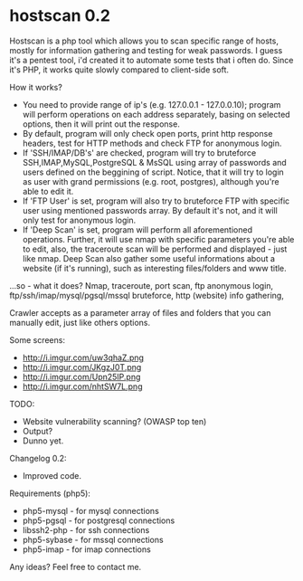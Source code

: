 hostscan 0.2
============

Hostscan is a php tool which allows you to scan specific range of hosts, mostly for information gathering
and testing for weak passwords. I guess it's a pentest tool, i'd created it to automate some tests that i
often do. Since it's PHP, it works quite slowly compared to client-side soft.

How it works?
 - You need to provide range of ip's (e.g. 127.0.0.1 - 127.0.0.10); program will perform operations on
 each address separately, basing on selected options, then it will print out the response.
 - By default, program will only check open ports, print http response headers, test for HTTP methods and
 check FTP for anonymous login.
 - If 'SSH/IMAP/DB's' are checked, program will try to bruteforce SSH,IMAP,MySQL,PostgreSQL & MsSQL using array of
 passwords and users defined on the beggining of script. Notice, that it will try to login as user with grand permissions
 (e.g. root, postgres), although you're able to edit it.
 - If 'FTP User' is set, program will also try to bruteforce FTP with specific user using mentioned passwords array.
 By default it's not, and it will only test for anonymous login.
 - If 'Deep Scan' is set, program will perform all aforementioned operations. Further, it will use nmap  with specific 
 parameters you're able to edit, also, the traceroute scan will be performed and displayed - just like nmap. Deep Scan
 also gather some useful informations about a website (if it's running), such as interesting files/folders and www title.
 
 ...so - what it does? Nmap, traceroute, port scan, ftp anonymous login, ftp/ssh/imap/mysql/pgsql/mssql bruteforce, http
 (website) info gathering, 
 
 Crawler accepts as a parameter array of files and folders that you can manually edit, just like others options.
 
Some screens:
 - http://i.imgur.com/uw3qhaZ.png
 - http://i.imgur.com/JKgzJ0T.png
 - http://i.imgur.com/Upn25IP.png
 - http://i.imgur.com/nhtSW7L.png

TODO:
 - Website vulnerability scanning? (OWASP top ten)
 - Output?
 - Dunno yet.

Changelog 0.2:
 - Improved code.
 
Requirements (php5):
 - php5-mysql - for mysql connections
 - php5-pgsql - for postgresql connections
 - libssh2-php - for ssh connections
 - php5-sybase - for mssql connections
 - php5-imap - for imap connections


Any ideas? Feel free to contact me. 
